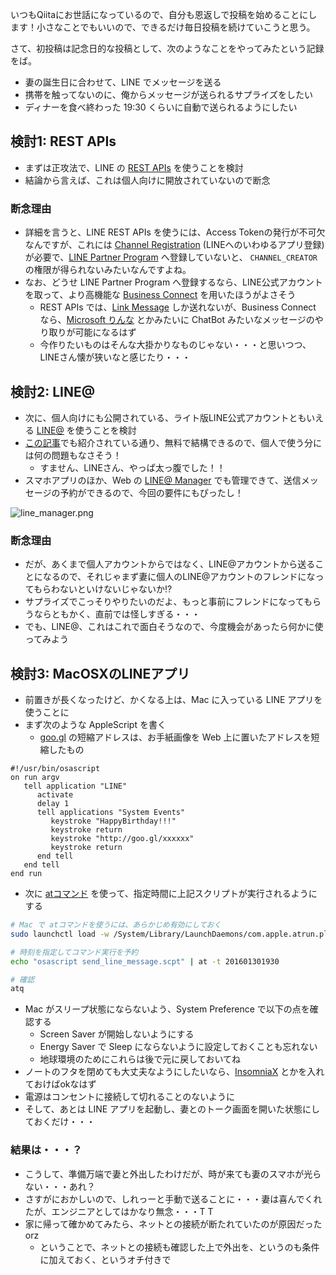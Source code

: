 
いつもQiitaにお世話になっているので、自分も恩返しで投稿を始めることにします！小さなことでもいいので、できるだけ毎日投稿を続けていこうと思う。

さて、初投稿は記念日的な投稿として、次のようなことをやってみたという記録をば。

- 妻の誕生日に合わせて、LINE でメッセージを送る
- 携帯を触ってないのに、俺からメッセージが送られるサプライズをしたい
- ディナーを食べ終わった 19:30 くらいに自動で送られるようにしたい

## 検討1: REST APIs

- まずは正攻法で、LINE の [REST APIs](https://developers.line.me/restful-api/overview) を使うことを検討
- 結論から言えば、これは個人向けに開放されていないので断念

### 断念理由

- 詳細を言うと、LINE REST APIs を使うには、Access Tokenの発行が不可欠なんですが、これには [Channel Registration](https://developers.line.me/web-login/channel-registration) (LINEへのいわゆるアプリ登録) が必要で、[LINE Partner Program](https://developers.line.me/requestform/input) へ登録していないと、 `CHANNEL_CREATOR` の権限が得られないみたいなんですよね。
- なお、どうせ LINE Partner Program へ登録するなら、LINE公式アカウントを取って、より高機能な [Business Connect](https://developers.line.me/businessconnect/overview) を用いたほうがよさそう
   - REST APIs では、[Link Message](https://developers.line.me/restful-api/link-messages) しか送れないが、Business Connect なら、[Microsoft りんな](http://rinna.jp/rinna/) とかみたいに ChatBot みたいなメッセージのやり取りが可能になるはず
   - 今作りたいものはそんな大掛かりなものじゃない・・・と思いつつ、LINEさん懐が狭いなと感じたり・・・

## 検討2: LINE@

- 次に、個人向けにも公開されている、ライト版LINE公式アカウントともいえる [LINE@](http://at.line.me/jp/) を使うことを検討
- [この記事](http://gaiax-socialmedialab.jp/line/379)でも紹介されている通り、無料で結構できるので、個人で使う分には何の問題もなさそう！
   - すません、LINEさん、やっぱ太っ腹でした！！
- スマホアプリのほか、Web の [LINE@ Manager](https://admin-official.line.me/) でも管理できて、送信メッセージの予約ができるので、今回の要件にもぴったし！

![line_manager.png](https://qiita-image-store.s3.amazonaws.com/0/54750/a5e5e675-6365-6530-e849-19a4ba123d5a.png "line_manager.png")

### 断念理由

- だが、あくまで個人アカウントからではなく、LINE@アカウントから送ることになるので、それじゃまず妻に個人のLINE@アカウントのフレンドになってもらわないといけないじゃないか!?
- サプライズでこっそりやりたいのだよ、もっと事前にフレンドになってもらうならともかく、直前では怪しすぎる・・・
- でも、LINE@、これはこれで面白そうなので、今度機会があったら何かに使ってみよう

## 検討3: MacOSXのLINEアプリ

- 前置きが長くなったけど、かくなる上は、Mac に入っている LINE アプリを使うことに
- まず次のような AppleScript を書く
   - [goo.gl](https://goo.gl/) の短縮アドレスは、お手紙画像を Web 上に置いたアドレスを短縮したもの

```:send_line_message.scpt
#!/usr/bin/osascript
on run argv
   tell application "LINE"
      activate
      delay 1
      tell applications "System Events"
         keystroke "HappyBirthday!!!"
         keystroke return
         keystroke "http://goo.gl/xxxxxx"
         keystroke return
      end tell
   end tell
end run
```

- 次に [atコマンド](http://yamaqblog.tokyo/?p=16006) を使って、指定時間に上記スクリプトが実行されるようにする

```bash
# Mac で atコマンドを使うには、あらかじめ有効にしておく
sudo launchctl load -w /System/Library/LaunchDaemons/com.apple.atrun.plist

# 時刻を指定してコマンド実行を予約
echo "osascript send_line_message.scpt" | at -t 201601301930

# 確認
atq
```

- Mac がスリープ状態にならないよう、System Preference で以下の点を確認する
   - Screen Saver が開始しないようにする
   - Energy Saver で Sleep にならないように設定しておくことも忘れない
   - 地球環境のためにこれらは後で元に戻しておいてね
- ノートのフタを閉めても大丈夫なようにしたいなら、[InsomniaX](http://www.macupdate.com/app/mac/22211/insomniax) とかを入れておけばokなはず
- 電源はコンセントに接続して切れることのないように
- そして、あとは LINE アプリを起動し、妻とのトーク画面を開いた状態にしておくだけ・・・

### 結果は・・・？

- こうして、準備万端で妻と外出したわけだが、時が来ても妻のスマホが光らない・・・あれ？
- さすがにおかしいので、しれっーと手動で送ることに・・・妻は喜んでくれたが、エンジニアとしてはかなり無念・・・T T
- 家に帰って確かめてみたら、ネットとの接続が断たれていたのが原因だったorz
   - ということで、ネットとの接続も確認した上で外出を、というのも条件に加えておく、というオチ付きで
